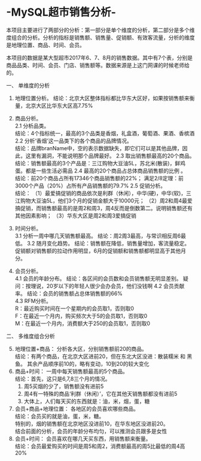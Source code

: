 # -MySQL超市销售分析-
本项目主要进行了两部分的分析：第一部分是单个维度的分析，第二部分是多个维度组合的分析。分析的指标是销售额、销售量、促销额、有效客流量，分析的维度是地理位置、商品、时间、会员。

本项目的数据是某大型超市2017年6、7、8月的销售数据。其中有7个表，分别是商品品类、时间、会员、门店、销售额等。数据来源是上这门网课的时候老师给的。

一、	单维度的分析
1.	地理位置分析。
结论：北京大区整体指标都比华东大区好，如果按销售额来衡量，北京大区比华东大区高7.75%

2.	商品分析。   
    2.1  分析品类。                                                                                
    结论：4个指标统一，最高的3个品类是香烟，礼盒酒，葡萄酒、果酒、香槟酒                                                                           2.2  分析‘香烟’这一品类下的各个商品的品牌情况。                          
    结论：品牌branName中，空的表示数据缺失，即它们可以是其他品牌，因此，这里有漏洞，不能说明那个品牌最好。                                           2.3  取出销售额最高的20个商品。                                                    
    结论：销售额最高的3个产品是：三江购物大豆油5L，苏北米(散装)，鲜鸡蛋。都是一些生活必需品                                                         2.4   最高的20个商品占总体商品销售额的比例 。                                
    结论：前20个商品占所有17346个商品销售额的22%； 满足2/8定理：前3000个产品（20%）占所有产品销售额的79.7%                                         2.5  促销分析。                                                                                
    结论： （1）最爱搞促销的商品依次是利群（休闲），中华(硬)，中华(软)，三江购物大豆油5L，他们3个月的促销金额大于10000元；                                 （2）周2和周4最爱搞促销，而销售额最高的是周2和周3，周4反而是倒数第二。说明销售额还有其他因素影响；                                               （3）华东大区是周2和周3爱搞促销           
    
3.	时间分析。               
    3.1 分析一周中哪几天销售额最高。
    结论：周2周3最高，与常识相反周6最低。                                                                                                       3.2 随月变化趋势。
    结论：销售额在降低，销售量增加，客流量稳定。 促销额对销售额的拉动作用明显，6月的促销额和销售额都明显高于其他月分。
    
4.	会员分析。                                  
    4.1 会员的年龄分布。
    结论：各区间的会员数和会员销售额无明显差别。 疑问：按理说，20岁以下的年轻人很少会办会员，他们没钱啊                                               4.2 会员贡献率。
    结论：会员的销售额占总体销售额的66%                                                        
    4.3 RFM分析。                                                                                  
    R：最近购买时间在一个星期内的会员取1，否则取0           
    F：在最近一个月内，购买频次大于5的会员取1，否则取0                    
    M：在最近一个月内，消费额大于250的会员取1，否则取0
    
二、	多维度组合分析

5.	地理位置+商品：  分析各大区，分别销售额前20的商品。           
    结论：有两个商品，在北京大区进前20，但在东北大区没进：散装糯米 和 黑鱼。 其余产品顺序前10的，略有变动，10到20的较大变化
6.	商品+时间：  一周中每天销售额最高的5个商品。                       
    结论：首先，这只是6,7,8三个月的情况。                                    
    1. 周5买烟的少了，销售额没有进前5                                         
    2. 周4有一特殊的商品‘利群（休闲）’，它在其他天销售额都没有进前5             
    3. 大体上，人们每天买的东西就是：油，米，烟，蛋，糖      
7.	会员+商品+地理位置：  各地区的会员喜欢哪些商品。                   
    结论：会员买的就是油，蛋，米，糖。                                        
    特别的，烟的销售额在北京地区没进前10，在华东地区没进前20。                                        
    结合前面的分析，会员的年龄分布均匀，可以推测会员跟多是女性
8.	会员+时间：  会员喜欢在哪几天买东西，用销售额来衡量。         
    结论：会员最爱购买的时间是周5和周2，消费额最高的周5比最低的周4高20%




